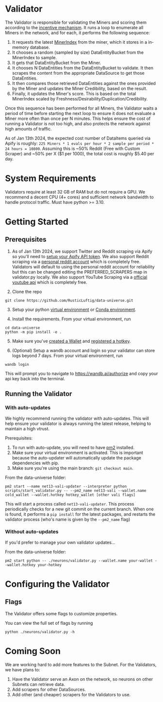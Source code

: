 # Validator

The Validator is responsible for validating the Miners and scoring them according to the [incentive mechanism](../README.md#incentive-mechanism). It runs a loop to enumerate all Miners in the network, and for each, it performs the following sequence:
1. It requests the latest [MinerIndex](../README.md#terminology) from the miner, which it stores in a in-memory database.
2. It chooses a random (sampled by size) DataEntityBucket from the MinerIndex to sample.
3. It gets that DataEntityBucket from the Miner.
4. It chooses N DataEntities from the DataEntityBucket to validate. It then scrapes the content from the appropriate DataSource to get those DataEntities.
5. It then compares those retrieved DataEntities against the ones provided by the Miner and updates the Miner Credibility, based on the result.
6. Finally, it updates the Miner's score. This is based on the total MinerIndex scaled by Freshness/Desirability/Duplication/Credibility.

Once this sequence has been performed for all Miners, the Validator waits a period of time before starting the next loop to ensure it does not evaluate a Miner more often than once per N minutes. This helps ensure the cost of running a Validator is not too high, and also protects the network against high amounts of traffic.

As of Jan 13th 2024, the expected cost number of DataItems queried via Apify is roughly: `225 Miners * 1 evals per hour * 2 sample per period * 24 hours = 10800`. Assuming this is ~50% Reddit (Free with Custom Scraper) and ~50% per X ($1 per 1000), the total cost is roughly $5.40 per day.

# System Requirements

Validators require at least 32 GB of RAM but do not require a GPU. We recommend a decent CPU (4+ cores) and sufficient network bandwidth to handle protocol traffic. Must have python >= 3.10.

# Getting Started

## Prerequisites
1. As of Jan 13th 2024, we support Twitter and Reddit scraping via Apify so you'll need to [setup your Apify API token](apify.md).
We also support Reddit scraping via a [personal reddit account](reddit.md) which is completely free. 
Validators will default to using the personal reddit account for reliability but this can be changed editing the PREFERRED_SCRAPERS map in validator.py locally.
We also support YouTube Scraping via a [official youtube api](youtube.md) which is completely free. 

2. Clone the repo

```shell
git clone https://github.com/RusticLuftig/data-universe.git
```

3. Setup your python [virtual environment](https://docs.python.org/3/library/venv.html) or [Conda environment](https://conda.io/projects/conda/en/latest/user-guide/tasks/manage-environments.html#creating-an-environment-with-commands).

4. Install the requirements. From your virtual environment, run
```shell
cd data-universe
python -m pip install -e .
```

5. Make sure you've [created a Wallet](https://docs.bittensor.com/getting-started/wallets) and [registered a hotkey](https://docs.bittensor.com/subnets/register-and-participate).

6. (Optional) Setup a wandb account and login so your validator can store logs beyond 7 days. From your virtual environment, run
```shell
wandb login
```

This will prompt you to navigate to https://wandb.ai/authorize and copy your api key back into the terminal.

## Running the Validator

### With auto-updates

We highly recommend running the validator with auto-updates. This will help ensure your validator is always running the latest release, helping to maintain a high vtrust.

Prerequisites:
1. To run with auto-update, you will need to have [pm2](https://pm2.keymetrics.io/) installed.
2. Make sure your virtual environment is activated. This is important because the auto-updater will automatically update the package dependencies with pip.
3. Make sure you're using the main branch: `git checkout main`.

From the data-universe folder:
```shell
pm2 start --name net13-vali-updater --interpreter python scripts/start_validator.py -- --pm2_name net13-vali --wallet.name cold_wallet --wallet.hotkey hotkey_wallet [other vali flags]
```

This will start a process called `net13-vali-updater`. This process periodically checks for a new git commit on the current branch. When one is found, it performs a `pip install` for the latest packages, and restarts the validator process (who's name is given by the `--pm2_name` flag)


### Without auto-updates

If you'd prefer to manage your own validator updates...

From the data-universe folder:
```shell
pm2 start python -- ./neurons/validator.py --wallet.name your-wallet --wallet.hotkey your-hotkey
```

# Configuring the Validator

## Flags

The Validator offers some flags to customize properties.

You can view the full set of flags by running
```shell
python ./neurons/validator.py -h
```

# Coming Soon

We are working hard to add more features to the Subnet. For the Validators, we have plans to:

1. Have the Validator serve an Axon on the network, so neurons on other Subnets can retrieve data.
2. Add scrapers for other DataSources.
3. Add other (and cheaper) scrapers for the Validators to use.